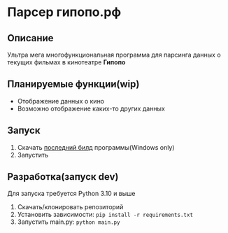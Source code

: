 # Парсер гипопо.рф
## Описание
Ультра мега многофункциональная программа для парсинга данных о текущих фильмах в кинотеатре **Гипопо**

## Планируемые функции(wip)
* Отображение данных о кино
* Возможно отображение каких-то других данных

## Запуск
1. Скачать [последний билд](https://github.com/Hu4uTa/GipopoParser/releases) программы(Windows only)
2. Запустить

## Разработка(запуск dev)
Для запуска требуется Python 3.10 и выше
1. Скачать/клонировать репозиторий
2. Установить зависимости: `pip install -r requirements.txt`
3. Запустить  main.py: `python main.py`

